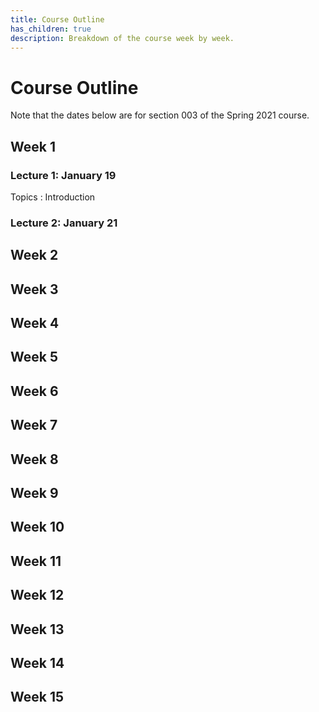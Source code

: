 ```yaml
---
title: Course Outline
has_children: true
description: Breakdown of the course week by week.
---
```


# Course Outline

Note that the dates below are for section 003 of the Spring 2021 course. 




## Week 1

### Lecture 1: January 19

Topics
: Introduction

### Lecture 2: January 21






## Week 2




## Week 3




## Week 4





## Week 5





## Week 6





## Week 7





## Week 8





## Week 9





## Week 10





## Week 11






## Week 12





## Week 13





## Week 14





## Week 15


